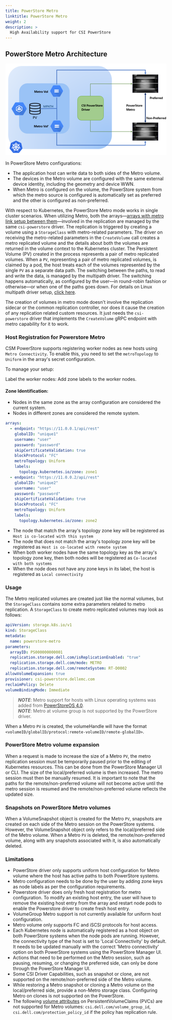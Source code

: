 ```yaml
---
title: PowerStore Metro
linktitle: PowerStore Metro
weight: 2
description: >
  High Availability support for CSI PowerStore
---
```


## PowerStore Metro Architecture

![metro architecture diagram](../../../../../images/replication/powerstore-metro.png)

In PowerStore Metro configurations:
* The application host can write data to both sides of the Metro volume.
* The devices in the Metro volume are configured with the same external device identity, including the geometry and device WWN.
* When Metro is configured on the volume, the PowerStore system from which the metro source is configured is automatically set as preferred and the other is configured as non-preferred.

With respect to Kubernetes, the PowerStore Metro mode works in single cluster scenarios. When utilizing Metro, both the arrays—[arrays with metro link setup between them](../../../../getting-started/installation/kubernetes/powerstore/helm/csm-modules/replication/csi-driver/#on-storage-array)—involved in the replication are managed by the same `csi-powerstore` driver. The replication is triggered by creating a volume using a `StorageClass` with metro-related parameters.
The driver on receiving the metro-related parameters in the `CreateVolume` call creates a metro replicated volume and the details about both the volumes are returned in the volume context to the Kubernetes cluster. The Persistent Volume (PV) created in the process represents a pair of metro replicated volumes. When a `PV`, representing a pair of metro replicated volumes, is claimed by a pod, the host treats each of the volumes represented by the single `PV` as a separate data path. The switching between the paths, to read and write the data, is managed by the multipath driver. The switching happens automatically, as configured by the user—in round-robin fashion or otherwise—or when one of the paths goes down. For details on Linux multipath driver setup, [click here](../../../../getting-started/installation/kubernetes/powerstore/prerequisite/#linux-multipathing-requirements).

The creation of volumes in metro mode doesn't involve the replication sidecar or the common replication controller, nor does it cause the creation of any replication related custom resources. It just needs the `csi-powerstore` driver that implements the `CreateVolume` gRPC endpoint with metro capability for it to work.

### Host Registration for Powerstore Metro
CSM PowerStore supports registering worker nodes as new hosts using `Metro Connectivity`. To enable this, you need to set the `metroTopology` to `Uniform` in the array's secret configuration. 

To manage your setup:

Label the worker nodes: Add zone labels to the worker nodes.
#### Zone Identification:
* Nodes in the same zone as the array configuration are considered the current system.
* Nodes in different zones are considered the remote system.


```yaml
arrays:
  - endpoint: "https://11.0.0.1/api/rest"
    globalID: "unique1"
    username: "user"
    password: "password"
    skipCertificateValidation: true
    blockProtocol: "FC"
    metroTopology: Uniform
    labels:
      topology.kubernetes.io/zone: zone1
  - endpoint: "https://11.0.0.2/api/rest"
    globalID: "unique2"
    username: "user"
    password: "password"
    skipCertificateValidation: true
    blockProtocol: "FC"    
    metroTopology: Uniform
    labels:
      topology.kubernetes.io/zone: zone2
```

* The node that match the array's topology zone key will be registered as `Host is co-located with this system`
* The node that does not match the array's topology zone key will be registered as `Host is co-located with remote system`
* When both worker nodes have the same topology key as the array's topology zone key, then both nodes will be registered as `Co-located with both systems`
* When the node does not have any zone keys in its label, the host is registered as `Local connectivity`

### Usage
The Metro replicated volumes are created just like the normal volumes, but the `StorageClass` contains some
extra parameters related to metro replication. A `StorageClass` to create metro replicated volumes may look as follows:

```yaml
apiVersion: storage.k8s.io/v1
kind: StorageClass
metadata:
  name: powerstore-metro
parameters:
  arrayID: PS000000000001
  replication.storage.dell.com/isReplicationEnabled: "true"
  replication.storage.dell.com/mode: METRO
  replication.storage.dell.com/remoteSystem: RT-D0002
allowVolumeExpansion: true
provisioner: csi-powerstore.dellemc.com
reclaimPolicy: Delete
volumeBindingMode: Immediate
```

> _**NOTE**_: Metro support for hosts with Linux operating systems was added from [PowerStoreOS 4.0](https://infohub.delltechnologies.com/en-us/l/dell-powerstore-metro-volume-1/introduction-4503/).</br>
> _**NOTE**_: Metro at volume group is not supported by the PowerStore driver.

When a Metro `PV` is created, the volumeHandle will have the format `<volumeID/globalID/protocol:remote-volumeID/remote-globalID>`.

### PowerStore Metro volume expansion
When a request is made to increase the size of a Metro `PV`, the metro replication session must be temporarily paused prior to the editing of Kubernetes resources. This can be done from the PowerStore Manager UI or CLI. The size of the local/preferred volume is then increased. The metro session must then be manually resumed. It is important to note that the paths for the remote/non-preferred volume will not become active until the metro session is resumed and the remote/non-preferred volume reflects the updated size.

### Snapshots on PowerStore Metro volumes
When a VolumeSnapshot object is created for the Metro `PV`, snapshots are created on each side of the Metro session on the PowerStore systems. However, the VolumeSnapshot object only refers to the local/preferred side of the Metro volume. When a Metro `PV` is deleted, the remote/non-preferred volume, along with any snapshots associated with it, is also automatically deleted.

### Limitations
- PowerStore driver only supports uniform host configuration for Metro volume where the host has active paths to both PowerStore systems.
- Metro configuration needs to be done by the user by adding zone keys as node labels as per the configuration requirements.
- Powerstore driver does only fresh host registration for metro configuration. To modify an existing host entry, the user will have to remove the existing host entry from the array and restart node pods to enable the Powerstore driver to create fresh host entry.
- VolumeGroup Metro support is not currently available for uniform host configuration.
- Metro volume only supports FC and iSCSI protocols for host access.
- Each Kubernetes node is automatically registered as a host object on both PowerStore systems when the node pods are running. However, the connectivity type of the host is set to 'Local Connectivity' by default. It needs to be updated manually with the correct 'Metro connectivity' option on both PowerStore systems using the PowerStore Manager UI.
- Actions that need to be performed on the Metro session, such as pausing, resuming, or changing the preferred side, can only be done through the PowerStore Manager UI.
- Some CSI Driver Capabilities, such as snapshot or clone, are not supported on the remote/non-preferred side of the Metro volume.
- While restoring a Metro snapshot or cloning a Metro volume on the local/preferred side, provide a non-Metro storage class. Configuring Metro on clones is not supported on the PowerStore.
- The following [volume attributes](../../../csidriver/features/powerstore/#configurable-volume-attributes-optional) on PersistentVolumeClaims (PVCs) are not supported for Metro volumes: `csi.dell.com/volume_group_id`, `csi.dell.com/protection_policy_id` if the policy has replication rule.
